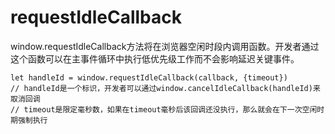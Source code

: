 # requestIdleCallback
window.requestIdleCallback方法将在浏览器空闲时段内调用函数。开发者通过这个函数可以在主事件循环中执行低优先级工作而不会影响延迟关键事件。
```
let handleId = window.requestIdleCallback(callback, {timeout})
// handleId是一个标识，开发者可以通过window.cancelIdleCallback(handleId)来取消回调
// timeout是限定毫秒数，如果在timeout毫秒后该回调还没执行，那么就会在下一次空闲时期强制执行
```